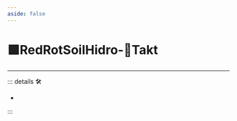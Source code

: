```yaml
---
aside: false
---
```

# 🟩<ekos>RedRotSoilHidro</ekos>-🔻<via>Takt</via>

---

<!-- =================================================== -->
<!-- =================================================== -->
<!-- =================================================== -->
<!-- =================================================== -->
<!-- =================================================== -->
::: details 🛠

-

:::
